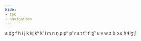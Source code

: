```yaml
---
hide:
- toc
- navigation
---
```

a
d̠ʒ
f
h
i
j
k
kǃ̠
kʰ
kʼ
l
m
n
n̠
p
pʰ
pʼ
r
s
t
tʰ
tʼ
t̠ʃʼ
u
v
w
z
ɓ
ɔ
ɛ
ɦ
ɬ
ɮ
ʃ
